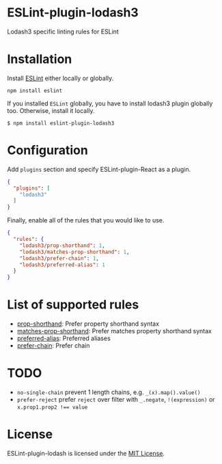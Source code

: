 ESLint-plugin-lodash3
===================


Lodash3 specific linting rules for ESLint

# Installation

Install [ESLint](https://www.github.com/eslint/eslint) either locally or globally.

    npm install eslint

If you installed `ESLint` globally, you have to install lodash3 plugin globally too. Otherwise, install it locally.

    $ npm install eslint-plugin-lodash3

# Configuration

Add `plugins` section and specify ESLint-plugin-React as a plugin.

```json
{
  "plugins": [
    "lodash3"
  ]
}
```


Finally, enable all of the rules that you would like to use.

```json
{
  "rules": {
    "lodash3/prop-shorthand": 1,
    "lodash3/matches-prop-shorthand": 1,
    "lodash3/prefer-chain": 1,
    "lodash3/preferred-alias": 1
  }
}
```

# List of supported rules

* [prop-shorthand](docs/rules/prop-shorthand.md): Prefer property shorthand syntax
* [matches-prop-shorthand](docs/rules/matches-prop-shorthand.md): Prefer matches property shorthand syntax
* [preferred-alias](docs/rules/preferred-alias.md): Preferred aliases
* [prefer-chain](docs/rules/prefer-chain.md): Prefer chain


# TODO
* `no-single-chain` prevent 1 length chains, e.g.  `_(x).map().value()`
* `prefer-reject` prefer `reject` over filter with `_.negate`, `!(expression)` or `x.prop1.prop2 !== value`


# License

ESLint-plugin-lodash is licensed under the [MIT License](http://www.opensource.org/licenses/mit-license.php).

